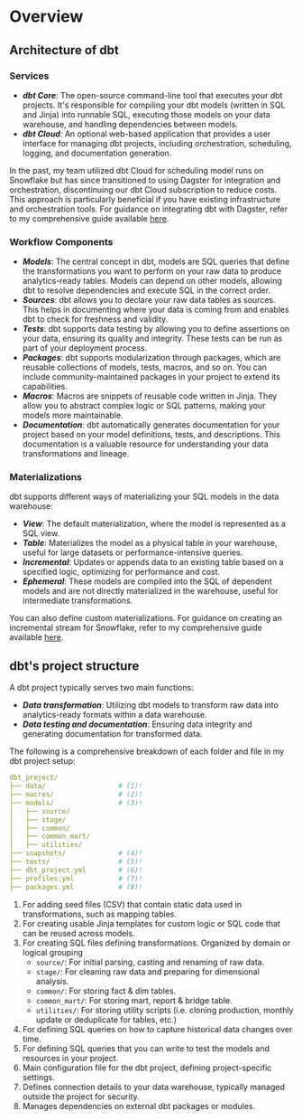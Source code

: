 # __Overview__

## __Architecture of dbt__

### __Services__

- ***dbt Core***: The open-source command-line tool that executes your dbt projects. It's responsible for compiling your dbt models (written in SQL and Jinja) into runnable SQL, executing those models on your data warehouse, and handling dependencies between models.
- ***dbt Cloud***: An optional web-based application that provides a user interface for managing dbt projects, including orchestration, scheduling, logging, and documentation generation.

In the past, my team utilized dbt Cloud for scheduling model runs on Snowflake but has since transitioned to using Dagster for integration and orchestration, discontinuing our dbt Cloud subscription to reduce costs. This approach is particularly beneficial if you have existing infrastructure and orchestration tools. For guidance on integrating dbt with Dagster, refer to my comprehensive guide available [here](https://logantran26.github.io/data_with_logan/dagster/).

### __Workflow Components__

- ***Models***: The central concept in dbt, models are SQL queries that define the transformations you want to perform on your raw data to produce analytics-ready tables. Models can depend on other models, allowing dbt to resolve dependencies and execute SQL in the correct order.
- ***Sources***: dbt allows you to declare your raw data tables as sources. This helps in documenting where your data is coming from and enables dbt to check for freshness and validity.
- ***Tests***: dbt supports data testing by allowing you to define assertions on your data, ensuring its quality and integrity. These tests can be run as part of your deployment process.
- ***Packages***: dbt supports modularization through packages, which are reusable collections of models, tests, macros, and so on. You can include community-maintained packages in your project to extend its capabilities.
- ***Macros***: Macros are snippets of reusable code written in Jinja. They allow you to abstract complex logic or SQL patterns, making your models more maintainable.
- ***Documentation***: dbt automatically generates documentation for your project based on your model definitions, tests, and descriptions. This documentation is a valuable resource for understanding your data transformations and lineage.

### __Materializations__

dbt supports different ways of materializing your SQL models in the data warehouse:

- ***View***: The default materialization, where the model is represented as a SQL view.
- ***Table***: Materializes the model as a physical table in your warehouse, useful for large datasets or performance-intensive queries.
- ***Incremental***: Updates or appends data to an existing table based on a specified logic, optimizing for performance and cost.
- ***Ephemeral***: These models are compiled into the SQL of dependent models and are not directly materialized in the warehouse, useful for intermediate transformations.

You can also define custom materializations. For guidance on creating an incremental stream for Snowflake, refer to my comprehensive guide available [here](https://logantran26.github.io/data_with_logan/snowflake/cost_optimization/3.snowflake_stream/).

## __dbt's project structure__

A dbt project typically serves two main functions:

- ***Data transformation***: Utilizing dbt models to transform raw data into analytics-ready formats within a data warehouse.
- ***Data testing and documentation***: Ensuring data integrity and generating documentation for transformed data.

The following is a comprehensive breakdown of each folder and file in my dbt project setup:

``` yaml title="dbt project structure"
dbt_project/
├── data/                  # (1)!
├── macros/                # (2)!
├── models/                # (3)!
│   ├── source/  
│   ├── stage/ 
│   ├── common/  
│   ├── common_mart/    
│   ├── utilities/    
├── snapshots/             # (4)!
├── tests/                 # (5)!
├── dbt_project.yml        # (6)!
├── profiles.yml           # (7)!
├── packages.yml           # (8)!

```

1. For adding seed files (CSV) that contain static data used in transformations, such as mapping tables.
2. For creating usable Jinja templates for custom logic or SQL code that can be reused across models.
3. For creating SQL files defining transformations. Organized by domain or logical grouping
    - `source/`: For initial parsing, casting and renaming of raw data.
    - `stage/`: For cleaning raw data and preparing for dimensional analysis.
    - `common/`: For storing fact & dim tables.
    - `common_mart/`: For storing mart, report & bridge table.
    - `utilities/`: For storing utility scripts (i.e. cloning production, monthly update or deduplicate for tables, etc.)
4. For defining SQL queries on how to capture historical data changes over time.
5. For defining SQL queries that you can write to test the models and resources in your project.
6. Main configuration file for the dbt project, defining project-specific settings.
7. Defines connection details to your data warehouse, typically managed outside the project for security.
8. Manages dependencies on external dbt packages or modules.
